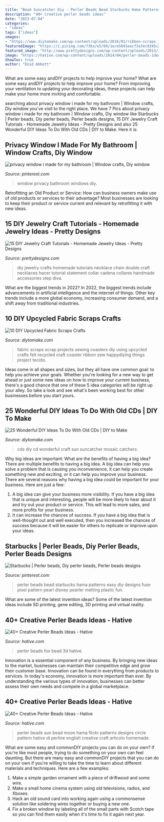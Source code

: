 ```yaml
---
title: "Bead Suncatcher Diy - Perler Beads Bead Starbucks Hama Patterns Easy Diy Designs Fuse Pixel Pattern Pearl Disney Pearler Melting Plastic Fun"
description: "40+ creative perler beads ideas"
date: "2023-07-04"
categories:
- "ideas"
tags: ["ideas"]
images:
- "https://www.diytomake.com/wp-content/uploads/2016/01/ribbon-scraps.jpg"
featuredImage: "https://i.pinimg.com/736x/e5/69/1e/e5691eacf3a7ec9345c22b9a1d0bca1f.jpg"
featured_image: "http://www.prettydesigns.com/wp-content/uploads/2013/11/062752kaB.jpg"
image: "https://hative.com/wp-content/uploads/2014/04/perler-beads-ideas/41-homemade-beads-sun-moon.jpg"
ShowToc: true
author: "Enid Abbott"
---
```



What are some easy andDIY projects to help improve your home?
What are some easy andDIY projects to help improve your home? From improving your ventilation to updating your decorating ideas, these projects can help make your home more inviting and comfortable.

	

		
searching about privacy window i made for my bathroom | Window crafts, Diy window you've visit to the right place. We have 7 Pics about privacy window i made for my bathroom | Window crafts, Diy window like Starbucks | Perler beads, Diy perler beads, Perler beads designs, 15 DIY Jewelry Craft Tutorials - Homemade Jewelry Ideas - Pretty Designs and also 25 Wonderful DIY Ideas To Do With Old CDs | DIY to Make. Here it is:
		
    
## Privacy Window I Made For My Bathroom | Window Crafts, Diy Window

<img loading=lazy src="https://i.pinimg.com/736x/cc/85/c0/cc85c01f92f2b992ee9c4f3616374087--bathroom-windows-bathroom-window-privacy-ideas.jpg" onerror="this.onerror=null;this.src='https://tse3.mm.bing.net/th?id=OIP.so_A0uqUnsq-7JDubmKCkwHaLw&amp;pid=15.1';" alt="privacy window i made for my bathroom | Window crafts, Diy window">

_Source: pinterest.com_

>window privacy bathroom windows diy. 

	

Retrofitting an Old Product or Service: How can business owners make use of old products or services to their advantage?
Most businesses are looking to keep their product or service current and relevant by retrofitting it with new ideas.

    
## 15 DIY Jewelry Craft Tutorials - Homemade Jewelry Ideas - Pretty Designs

<img loading=lazy src="http://www.prettydesigns.com/wp-content/uploads/2013/11/062752kaB.jpg" onerror="this.onerror=null;this.src='https://tse1.mm.bing.net/th?id=OIP.3PDtbKKk4LsMwfIz7SG9RAHaPL&amp;pid=15.1';" alt="15 DIY Jewelry Craft Tutorials - Homemade Jewelry Ideas - Pretty Designs">

_Source: prettydesigns.com_

>diy jewelry crafts homemade tutorials necklace chain double craft necklaces hacer tutorial statement collar cadena collares handmade accessories step diva. 

	

What are the biggest trends in 2022?
In 2022, the biggest trends include advancements in artificial intelligence and the internet of things. Other key trends include a more global economy, increasing consumer demand, and a shift away from traditional industries.

    
## 10 DIY Upcycled Fabric Scraps Crafts

<img loading=lazy src="https://www.diytomake.com/wp-content/uploads/2016/01/ribbon-scraps.jpg" onerror="this.onerror=null;this.src='https://tse4.mm.bing.net/th?id=OIP.3bMckHt1MUJaqGv5r1arrAHaLH&amp;pid=15.1';" alt="10 DIY Upcycled Fabric Scraps Crafts">

_Source: diytomake.com_

>fabric scraps scrap projects sewing coasters diy using upcycled crafts felt recycled craft coaster ribbon sew happydiying things project tecido. 

	

Ideas come in all shapes and sizes, but they all have one common goal: to help you achieve your goals. Whether you're looking for a new way to get ahead or just some new ideas on how to improve your current business, there's a good chance that one of these 5 idea categories will be right up your alley. So take a look and see what's been working best for other businesses before you start yours.

    
## 25 Wonderful DIY Ideas To Do With Old CDs | DIY To Make

<img loading=lazy src="http://www.diytomake.com/wp-content/uploads/2016/08/unique-sun-catchers-with-a-CD.jpg" onerror="this.onerror=null;this.src='https://tse1.mm.bing.net/th?id=OIP.KXO4qsBB44-8CASVb8DsxwHaKz&amp;pid=15.1';" alt="25 Wonderful DIY Ideas To Do With Old CDs | DIY to Make">

_Source: diytomake.com_

>cds diy cd wonderful craft sun suncatcher mosaic catchers. 

	

Why big ideas are important: What are the benefits of having a big idea?
There are multiple benefits to having a big idea. A big idea can help you solve a problem that is causing you inconvenience, it can help you create something new and exciting, or it can help you improve your business. There are several reasons why having a big idea could be important for your business. Here are just a few: 
1) A big idea can give your business more visibility. If you have a big idea that is unique and interesting, people will be more likely to hear about it and try out your product or service. This will lead to more sales, and more profits for your business. 
2) It can increase the chances of success. If you have a big idea that is well-thought out and well executed, then you increased the chances of success because it will be easier for others to replicate or improve upon your ideas.

    
## Starbucks | Perler Beads, Diy Perler Beads, Perler Beads Designs

<img loading=lazy src="https://i.pinimg.com/736x/e5/69/1e/e5691eacf3a7ec9345c22b9a1d0bca1f.jpg" onerror="this.onerror=null;this.src='https://tse3.mm.bing.net/th?id=OIP.cnyGEBVTw33fyCUZrJXH8QHaNK&amp;pid=15.1';" alt="Starbucks | Perler beads, Diy perler beads, Perler beads designs">

_Source: pinterest.com_

>perler beads bead starbucks hama patterns easy diy designs fuse pixel pattern pearl disney pearler melting plastic fun. 

	

What are some of the latest invention ideas?
Some of the latest invention ideas include 5D printing, gene editing, 3D printing and virtual reality.

    
## 40+ Creative Perler Beads Ideas - Hative

<img loading=lazy src="https://hative.com/wp-content/uploads/2014/04/perler-beads-ideas/43-fox-perler-beads.jpg" onerror="this.onerror=null;this.src='https://tse3.mm.bing.net/th?id=OIP.dmiTe7iBTwv9iPZDjWm64AHaG5&amp;pid=15.1';" alt="40+ Creative Perler Beads Ideas - Hative">

_Source: hative.com_

>perler beads fox bead 3d hative. 

	

Innovation is a essential component of any business. By bringing new ideas to the market, businesses can maintain their competitive edge and grow their customer base. Innovation can be found in everything from products to services. In today's economy, innovation is more important than ever. By understanding the various types of innovation, businesses can better assess their own needs and compete in a global marketplace.

    
## 40+ Creative Perler Beads Ideas - Hative

<img loading=lazy src="https://hative.com/wp-content/uploads/2014/04/perler-beads-ideas/41-homemade-beads-sun-moon.jpg" onerror="this.onerror=null;this.src='https://tse3.mm.bing.net/th?id=OIP.4DFt3vmCvvh2HlM1bJR_dAHaFj&amp;pid=15.1';" alt="40+ Creative Perler Beads Ideas - Hative">

_Source: hative.com_

>perler beads sun bead moon hama flickr patterns designs circle pattern hative di perline english creative craft articolo homemade. 

	

What are some easy and commonDIY projects you can do on your own?
If you're like most people, trying to do something on your own can feel daunting. But there are many easy and commonDIY projects that you can do on your own if you're willing to take the time to learn about different materials and techniques. Here are a few examples:
1. Make a simple garden ornament with a piece of driftwood and some wire.
2. Make a small home cinema system using old televisions, radios, and Xboxes.
3. Hack an old sound card into working again using a commonsense solution like soldering wires together or buying a new one.
4. Fix a broken window by labeling all of the small parts with Scotch tape so you can find them easily when it's time to fix it again next year.

